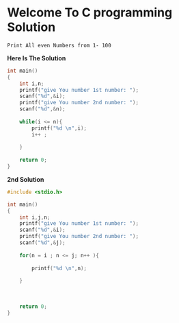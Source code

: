 ﻿# Welcome To C programming Solution

    Print All even Numbers from 1- 100

 **Here Is The Solution**  
```c
int main()
{
    int i,n;
    printf("give You number 1st number: ");
    scanf("%d",&i);
    printf("give You number 2nd number: ");
    scanf("%d",&n);
    
    while(i <= n){
        printf("%d \n",i);
        i++ ; 
        
    }
    
    return 0;
}
```

**2nd Solution** 
```c
#include <stdio.h>

int main()
{
    int i,j,n;
    printf("give You number 1st number: ");
    scanf("%d",&i);
    printf("give You number 2nd number: ");
    scanf("%d",&j);
    
    for(n = i ; n <= j; n++ ){
        
        printf("%d \n",n);
        
    }
        
    
    
    return 0;
}


```
